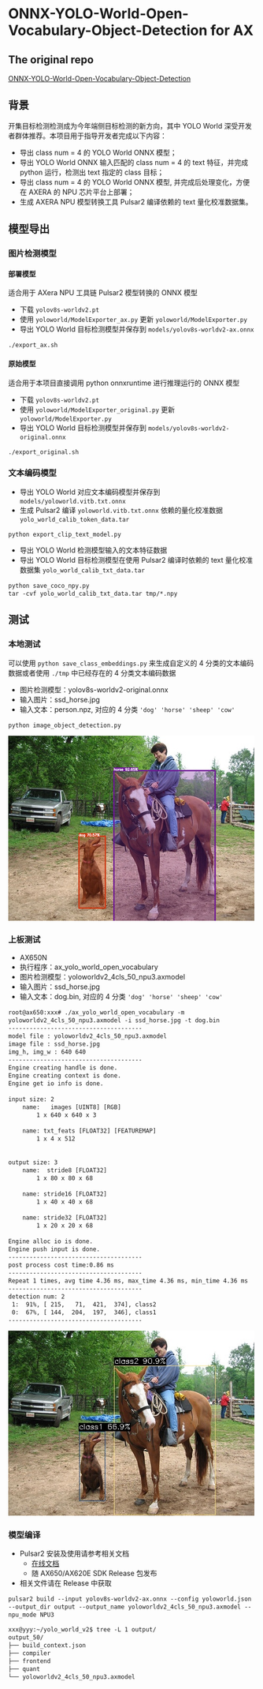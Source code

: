 # ONNX-YOLO-World-Open-Vocabulary-Object-Detection for AX

## The original repo

[ONNX-YOLO-World-Open-Vocabulary-Object-Detection](https://github.com/ibaiGorordo/ONNX-YOLO-World-Open-Vocabulary-Object-Detection)

## 背景
开集目标检测检测成为今年端侧目标检测的新方向，其中 YOLO World 深受开发者群体推荐。本项目用于指导开发者完成以下内容：

- 导出 class num = 4 的 YOLO World ONNX 模型；
- 导出 YOLO World ONNX 输入匹配的 class num = 4 的 text 特征，并完成 python 运行，检测出 text 指定的 class 目标；
- 导出 class num = 4 的 YOLO World ONNX 模型, 并完成后处理变化，方便在 AXERA 的 NPU 芯片平台上部署；
- 生成 AXERA NPU 模型转换工具 Pulsar2 编译依赖的 text 量化校准数据集。

## 模型导出

### 图片检测模型

#### 部署模型

适合用于 AXera NPU 工具链 Pulsar2 模型转换的 ONNX 模型

- 下载 `yolov8s-worldv2.pt`
- 使用 `yoloworld/ModelExporter_ax.py` 更新 `yoloworld/ModelExporter.py`
- 导出 YOLO World 目标检测模型并保存到 `models/yolov8s-worldv2-ax.onnx`

```
./export_ax.sh
```

#### 原始模型

适合用于本项目直接调用 python onnxruntime 进行推理运行的 ONNX 模型

- 下载 `yolov8s-worldv2.pt`
- 使用 `yoloworld/ModelExporter_original.py` 更新 `yoloworld/ModelExporter.py`
- 导出 YOLO World 目标检测模型并保存到 `models/yolov8s-worldv2-original.onnx`

```
./export_original.sh
```

### 文本编码模型

- 导出 YOLO World 对应文本编码模型并保存到 `models/yoloworld.vitb.txt.onnx`
- 生成 Pulsar2 编译 `yoloworld.vitb.txt.onnx` 依赖的量化校准数据 `yolo_world_calib_token_data.tar`

```
python export_clip_text_model.py
```

- 导出 YOLO World 检测模型输入的文本特征数据
- 导出 YOLO World 目标检测模型在使用 Pulsar2 编译时依赖的 text 量化校准数据集 `yolo_world_calib_txt_data.tar`

```
python save_coco_npy.py
tar -cvf yolo_world_calib_txt_data.tar tmp/*.npy
```

## 测试

### 本地测试

可以使用 `python save_class_embeddings.py` 来生成自定义的 4 分类的文本编码数据或者使用 `./tmp` 中已经存在的 4 分类文本编码数据

- 图片检测模型：yolov8s-worldv2-original.onnx
- 输入图片：ssd_horse.jpg
- 输入文本：person.npz, 对应的 4 分类 `'dog' 'horse' 'sheep' 'cow'`

```
python image_object_detection.py
```

![](doc/img/ssd_horse_result.png)

### 上板测试

- AX650N 
- 执行程序：ax_yolo_world_open_vocabulary
- 图片检测模型：yoloworldv2_4cls_50_npu3.axmodel
- 输入图片：ssd_horse.jpg
- 输入文本：dog.bin, 对应的 4 分类 `'dog' 'horse' 'sheep' 'cow'`

```
root@ax650:xxx# ./ax_yolo_world_open_vocabulary -m yoloworldv2_4cls_50_npu3.axmodel -i ssd_horse.jpg -t dog.bin
--------------------------------------
model file : yoloworldv2_4cls_50_npu3.axmodel
image file : ssd_horse.jpg
img_h, img_w : 640 640
--------------------------------------
Engine creating handle is done.
Engine creating context is done.
Engine get io info is done.

input size: 2
    name:   images [UINT8] [RGB]
        1 x 640 x 640 x 3

    name: txt_feats [FLOAT32] [FEATUREMAP]
        1 x 4 x 512


output size: 3
    name:  stride8 [FLOAT32]
        1 x 80 x 80 x 68

    name: stride16 [FLOAT32]
        1 x 40 x 40 x 68

    name: stride32 [FLOAT32]
        1 x 20 x 20 x 68

Engine alloc io is done.
Engine push input is done.
--------------------------------------
post process cost time:0.86 ms
--------------------------------------
Repeat 1 times, avg time 4.36 ms, max_time 4.36 ms, min_time 4.36 ms
--------------------------------------
detection num: 2
 1:  91%, [ 215,   71,  421,  374], class2
 0:  67%, [ 144,  204,  197,  346], class1
--------------------------------------

```
![](doc/img/yolo_world_out.jpg)

### 模型编译

- Pulsar2 安装及使用请参考相关文档
  - [在线文档](https://pulsar2-docs.readthedocs.io/zh-cn/latest/index.html)
  - 随 AX650/AX620E SDK Release 包发布
- 相关文件请在 Release 中获取

```
pulsar2 build --input yolov8s-worldv2-ax.onnx --config yoloworld.json --output_dir output --output_name yoloworldv2_4cls_50_npu3.axmodel --npu_mode NPU3
```

```
xxx@yyy:~/yolo_world_v2$ tree -L 1 output/
output_50/
├── build_context.json
├── compiler
├── frontend
├── quant
└── yoloworldv2_4cls_50_npu3.axmodel
```
